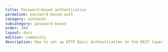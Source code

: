 ```yaml
---
title: Password-based authentication
permalink: password-based-auth
category: authauth
subcategory: password-based
order: 200
layout: docs
edition: community
description: How to set up HTTP Basic Authentication on the REST layer of OpenSearch/Elasticsearch with Search Guard.
---
```

<!---
Copyright 2020 floragunn GmbH
-->